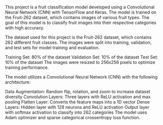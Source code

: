 This project is a fruit classification model developed using a Convolutional Neural Network (CNN) with TensorFlow and Keras. The model is trained on the Fruit-262 dataset, which contains images of various fruit types. The goal of this model is to classify fruit images into their respective categories with high accuracy.

The dataset used for this project is the Fruit-262 dataset, which contains 262 different fruit classes. The images were split into training, validation, and test sets for model training and evaluation.

Training Set: 80% of the dataset
Validation Set: 10% of the dataset
Test Set: 10% of the dataset
The images were resized to 256x256 pixels to optimize training performance.

The model utilizes a Convolutional Neural Network (CNN) with the following architecture:

Data Augmentation: Random flip, rotation, and zoom to increase dataset diversity
Convolution Layers: Three layers with ReLU activation and max pooling
Flatten Layer: Converts the feature maps into a 1D vector
Dense Layers:
Hidden layer with 128 neurons and ReLU activation
Output layer with softmax activation to classify into 262 categories
The model uses Adam optimizer and sparse categorical crossentropy loss function.
